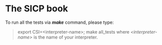 # The SICP book


To run all the tests via ***make*** command, please type:
> export CSI=\<interpreter-name\>; make all_tests
where *\<interpreter-name\>* is the name of your interpreter.
